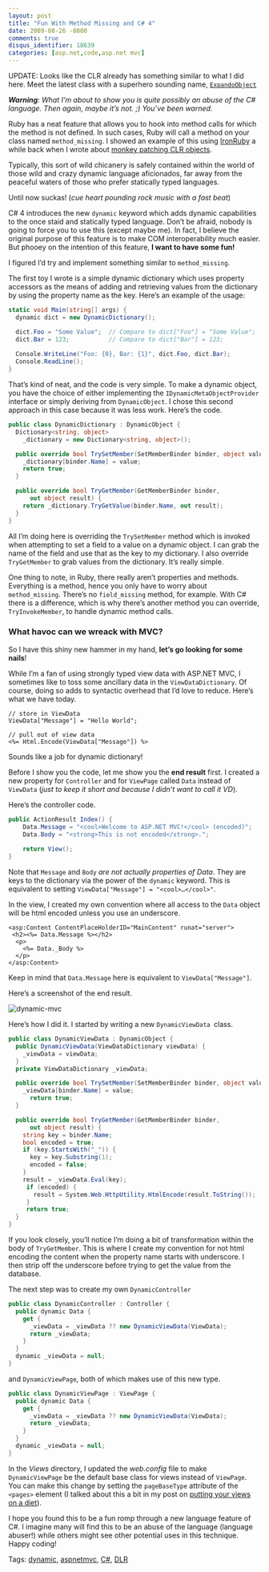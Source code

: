 ```yaml
---
layout: post
title: "Fun With Method Missing and C# 4"
date: 2009-08-26 -0800
comments: true
disqus_identifier: 18639
categories: [asp.net,code,asp.net mvc]
---
```

UPDATE: Looks like the CLR already has something similar to what I did
here. Meet the latest class with a superhero sounding name,
[`ExpandoObject`](http://blogs.msdn.com/csharpfaq/archive/2009/10/01/dynamic-in-c-4-0-introducing-the-expandoobject.aspx "Expando Object")

***Warning**: What I’m about to show you is quite possibly an abuse of
the C\# language. Then again, maybe it’s not. ;) You’ve been warned.*

Ruby has a neat feature that allows you to hook into method calls for
which the method is not defined. In such cases, Ruby will call a method
on your class named `method_missing`. I showed an example of this using
[IronRuby](http://www.ironruby.net/ "IronRuby") a while back when I
wrote about [monkey patching CLR
objects](http://haacked.com/archive/2008/04/18/monkey-patching-clr-objects.aspx "Monkey Patching CLR objects with IronRuby").

Typically, this sort of wild chicanery is safely contained within the
world of those wild and crazy dynamic language aficionados, far away
from the peaceful waters of those who prefer statically typed languages.

Until now suckas! (*cue heart pounding rock music with a fast beat*)

C\# 4 introduces the new `dynamic` keyword which adds dynamic
capabilities to the once staid and statically typed language. Don’t be
afraid, nobody is going to force you to use this (except maybe me). In
fact, I believe the original purpose of this feature is to make COM
interoperability much easier. But phooey on the intention of this
feature, **I want to have some fun!**

I figured I’d try and implement something similar to `method_missing`.

The first toy I wrote is a simple dynamic dictionary which uses property
accessors as the means of adding and retrieving values from the
dictionary by using the property name as the key. Here’s an example of
the usage:

```csharp
static void Main(string[] args) {
  dynamic dict = new DynamicDictionary();

  dict.Foo = "Some Value";  // Compare to dict["Foo"] = "Some Value";
  dict.Bar = 123;           // Compare to dict["Bar"] = 123;
    
  Console.WriteLine("Foo: {0}, Bar: {1}", dict.Foo, dict.Bar);
  Console.ReadLine();
}
```

That’s kind of neat, and the code is very simple. To make a dynamic
object, you have the choice of either implementing the
`IDynamicMetaObjectProvider` interface or simply deriving from
`DynamicObject`. I chose this second approach in this case because it
was less work. Here’s the code.

```csharp
public class DynamicDictionary : DynamicObject {
  Dictionary<string, object> 
    _dictionary = new Dictionary<string, object>();

  public override bool TrySetMember(SetMemberBinder binder, object value) {
    _dictionary[binder.Name] = value;
    return true;
  }

  public override bool TryGetMember(GetMemberBinder binder, 
      out object result) {
    return _dictionary.TryGetValue(binder.Name, out result);
  }
}
```

All I’m doing here is overriding the `TrySetMember` method which is
invoked when attempting to set a field to a value on a dynamic object. I
can grab the name of the field and use that as the key to my dictionary.
I also override `TryGetMember` to grab values from the dictionary. It’s
really simple.

One thing to note, in Ruby, there really aren’t properties and methods.
Everything is a method, hence you only have to worry about
`method_missing`. There’s no `field_missing` method, for example. With
C\# there is a difference, which is why there’s another method you can
override, `TryInvokeMember`, to handle dynamic method calls.

### What havoc can we wreack with MVC?

So I have this shiny new hammer in my hand, **let’s go looking for some
nails**!

While I’m a fan of using strongly typed view data with ASP.NET MVC, I
sometimes like to toss some ancillary data in the `ViewDataDictionary`.
Of course, doing so adds to syntactic overhead that I’d love to reduce.
Here’s what we have today.

```aspx-cs
// store in ViewData
ViewData["Message"] = "Hello World";

// pull out of view data
<%= Html.Encode(ViewData["Message"]) %>
```

Sounds like a job for dynamic dictionary!

Before I show you the code, let me show you the **end result** first. I
created a new property for `Controller` and for `ViewPage` called `Data`
instead of `ViewData` (*just to keep it short and because I didn’t want
to call it VD*).

Here’s the controller code.

```csharp
public ActionResult Index() {
    Data.Message = "<cool>Welcome to ASP.NET MVC!</cool> (encoded)";
    Data.Body = "<strong>This is not encoded</strong>.";
    
    return View();
}
```

Note that `Message` and `Body` *are not actually properties of Data*.
They are keys to the dictionary via the power of the `dynamic` keyword.
This is equivalent to setting `ViewData["Message"] = "<cool>…</cool>"`.

In the view, I created my own convention where all access to the `Data`
object will be html encoded unless you use an underscore.

```aspx-cs
<asp:Content ContentPlaceHolderID="MainContent" runat="server">
 <h2><%= Data.Message %></h2>
  <p>
    <%= Data._Body %>
  </p>
</asp:Content>
```

Keep in mind that `Data.Message` here is equivalent to
`ViewData["Message"]`.

Here’s a screenshot of the end result.

![dynamic-mvc](http://haacked.com/images/haacked_com/WindowsLiveWriter/FindThatMissingMethodWithC4_129E9/dynamic-mvc_3.png "dynamic-mvc")

Here’s how I did it. I started by writing a new `DynamicViewData `class.

```csharp
public class DynamicViewData : DynamicObject {
  public DynamicViewData(ViewDataDictionary viewData) {
    _viewData = viewData;
  }
  private ViewDataDictionary _viewData;

  public override bool TrySetMember(SetMemberBinder binder, object value) {
    _viewData[binder.Name] = value;
      return true;
  }

  public override bool TryGetMember(GetMemberBinder binder,
      out object result) {
    string key = binder.Name;
    bool encoded = true;
    if (key.StartsWith("_")) {
      key = key.Substring(1);
      encoded = false;
    }
    result = _viewData.Eval(key);
     if (encoded) {
       result = System.Web.HttpUtility.HtmlEncode(result.ToString());
     }
     return true;
  }
}
```

If you look closely, you’ll notice I’m doing a bit of transformation
within the body of `TryGetMember`. This is where I create my convention
for not html encoding the content when the property name starts with
underscore. I then strip off the underscore before trying to get the
value from the database.

The next step was to create my own `DynamicController`

```csharp
public class DynamicController : Controller {
  public dynamic Data {
    get {
      _viewData = _viewData ?? new DynamicViewData(ViewData);
      return _viewData;
    }
  }
  dynamic _viewData = null;
}
```

and `DynamicViewPage`, both of which makes use of this new type.

```csharp
public class DynamicViewPage : ViewPage {
  public dynamic Data {
    get {
      _viewData = _viewData ?? new DynamicViewData(ViewData);
      return _viewData;
    }
  }
  dynamic _viewData = null;
}
```

In the *Views* directory, I updated the *web.config* file to make
`DynamicViewPage` be the default base class for views instead of
`ViewPage`. You can make this change by setting the `pageBaseType`
attribute of the `<pages>` element (I talked about this a bit in my post
on [putting your views on a
diet](http://haacked.com/archive/2009/08/04/views-on-a-diet.aspx "Put your pages and views on a diet")).

I hope you found this to be a fun romp through a new language feature of
C\#. I imagine many will find this to be an abuse of the language
(language abuser!) while others might see other potential uses in this
technique. Happy coding!

Tags: [dynamic](http://haacked.com/tags/dynamic/default.aspx),
[aspnetmvc](http://haacked.com/tags/aspnetmvc/default.aspx),
[C\#](http://haacked.com/tags/C%23/default.aspx),
[DLR](http://haacked.com/tags/DLR/default.aspx)

